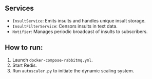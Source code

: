 ## Services

- `InsultService`: Emits insults and handles unique insult storage.
- `InsultFilterService`: Censors insults in text data.
- `Notifier`: Manages periodic broadcast of insults to subscribers.

## How to run:

1. Launch `docker-compose-rabbitmq.yml`.
2. Start Redis.
3. Run `autoscaler.py` to initiate the dynamic scaling system.